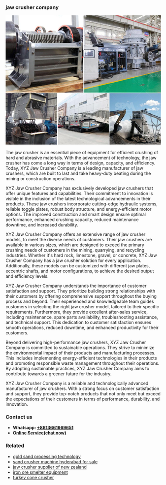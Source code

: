 <h3>jaw crusher company</h3><img src='1702950088.jpg' alt=''><p>The jaw crusher is an essential piece of equipment for efficient crushing of hard and abrasive materials. With the advancement of technology, the jaw crusher has come a long way in terms of design, capacity, and efficiency. Today, XYZ Jaw Crusher Company is a leading manufacturer of jaw crushers, which are built to last and take heavy-duty beating during the mining or construction operations.</p><p>XYZ Jaw Crusher Company has exclusively developed jaw crushers that offer unique features and capabilities. Their commitment to innovation is visible in the inclusion of the latest technological advancements in their products. These jaw crushers incorporate cutting-edge hydraulic systems, reliable toggle plates, robust body structure, and energy-efficient motor options. The improved construction and smart design ensure optimal performance, enhanced crushing capacity, reduced maintenance downtime, and increased durability.</p><p>XYZ Jaw Crusher Company offers an extensive range of jaw crusher models, to meet the diverse needs of customers. Their jaw crushers are available in various sizes, which are designed to exceed the primary crushing needs of customers in the mining, quarrying, and recycling industries. Whether it's hard rock, limestone, gravel, or concrete, XYZ Jaw Crusher Company has a jaw crusher solution for every application. Additionally, these models can be customized with different jaw plates, eccentric shafts, and motor configurations, to achieve the desired output and efficiency levels.</p><p>XYZ Jaw Crusher Company understands the importance of customer satisfaction and support. They prioritize building strong relationships with their customers by offering comprehensive support throughout the buying process and beyond. Their experienced and knowledgeable team guides customers in selecting the right jaw crusher model, tailored to their specific requirements. Furthermore, they provide excellent after-sales service, including maintenance, spare parts availability, troubleshooting assistance, and technical support. This dedication to customer satisfaction ensures smooth operations, reduced downtime, and enhanced productivity for their customers.</p><p>Beyond delivering high-performance jaw crushers, XYZ Jaw Crusher Company is committed to sustainable operations. They strive to minimize the environmental impact of their products and manufacturing processes. This includes implementing energy-efficient technologies in their products and promoting responsible waste management throughout their operations. By adopting sustainable practices, XYZ Jaw Crusher Company aims to contribute towards a greener future for the industry.</p><p>XYZ Jaw Crusher Company is a reliable and technologically advanced manufacturer of jaw crushers. With a strong focus on customer satisfaction and support, they provide top-notch products that not only meet but exceed the expectations of their customers in terms of performance, durability, and innovation.</p><h3>Contact us</h3><ul><li><strong>Whatsapp:&nbsp;<a href="https://wa.me/8613661969651">+8613661969651</a></strong></li><li><a href="https://swt.shibang-china.com/?git&amp;zhl&amp;jaw crusher company"><strong>Online Service(chat now)</strong></a></li></ul><h3>Related</h3><ul><li><a href='gold sand processing technology.md'>gold sand processing technology</a></li><li><a href='sand crusher machine hyderabad for sale.md'>sand crusher machine hyderabad for sale</a></li><li><a href='jaw crusher supplier of new zealand.md'>jaw crusher supplier of new zealand</a></li><li><a href='iron ore smelter equipment.md'>iron ore smelter equipment</a></li><li><a href='turkey cone crusher.md'>turkey cone crusher</a></li></ul>